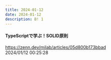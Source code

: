 ```yaml
---
title: 2024-01-12
date: 2024-01-12
description: B! 1
---
```


#### TypeScriptで学ぶ！SOLID原則
https://zenn.dev/milab/articles/05d800b173bbad<br>
2024/01/12 00:25:28<br>


